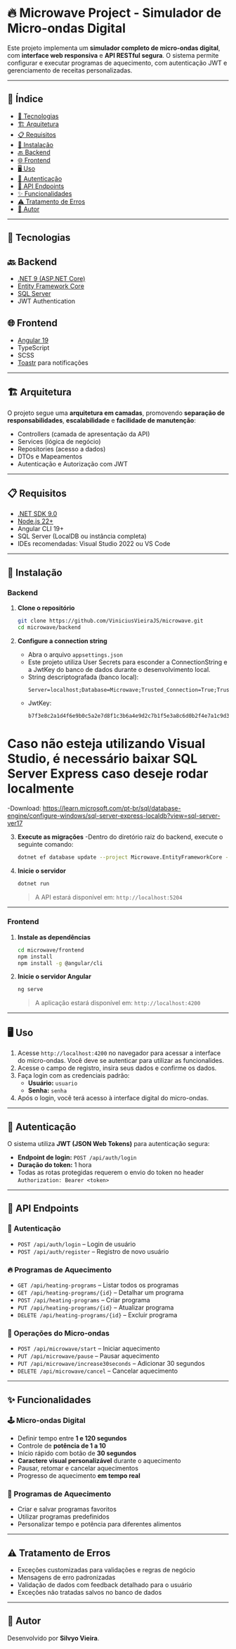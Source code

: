 # 🔥 Microwave Project - Simulador de Micro-ondas Digital

Este projeto implementa um **simulador completo de micro-ondas digital**, com **interface web responsiva** e **API RESTful segura**. O sistema permite configurar e executar programas de aquecimento, com autenticação JWT e gerenciamento de receitas personalizadas.

---

## 📑 Índice

- [🚀 Tecnologias](#-tecnologias)
- [🏗 Arquitetura](#-arquitetura)
- [📋 Requisitos](#-requisitos)
- [🔧 Instalação](#-instalação)
- [🔙 Backend](#backend)
- [🌐 Frontend](#frontend)
- [🖥 Uso](#-uso)
- [🔐 Autenticação](#-autenticação)
- [📡 API Endpoints](#-api-endpoints)
- [✨ Funcionalidades](#-funcionalidades)
- [⚠️ Tratamento de Erros](#-tratamento-de-erros)
- [👤 Autor](#-autor)

---

## 🚀 Tecnologias

## 🔙 Backend
- [.NET 9 (ASP.NET Core)](https://dotnet.microsoft.com/)
- [Entity Framework Core](https://learn.microsoft.com/en-us/ef/core/)
- [SQL Server](https://www.microsoft.com/sql-server/)
- JWT Authentication

## 🌐 Frontend
- [Angular 19](https://angular.io/)
- TypeScript
- SCSS
- [Toastr](https://www.npmjs.com/package/ngx-toastr) para notificações

---

## 🏗 Arquitetura

O projeto segue uma **arquitetura em camadas**, promovendo **separação de responsabilidades**, **escalabilidade** e **facilidade de manutenção**:

- Controllers (camada de apresentação da API)
- Services (lógica de negócio)
- Repositories (acesso a dados)
- DTOs e Mapeamentos
- Autenticação e Autorização com JWT


---

## 📋 Requisitos

- [.NET SDK 9.0](https://dotnet.microsoft.com/en-us/download/dotnet/9.0)
- [Node.js 22+](https://nodejs.org/)
- Angular CLI 19+
- SQL Server (LocalDB ou instância completa)
- IDEs recomendadas: Visual Studio 2022 ou VS Code

---

## 🔧 Instalação

### Backend

1. **Clone o repositório**
   ```bash
   git clone https://github.com/ViniciusVieiraJS/microwave.git
   cd microwave/backend
   ```

2. **Configure a connection string**
   - Abra o arquivo `appsettings.json`
   - Este projeto utiliza User Secrets para esconder a ConnectionString e a JwtKey do banco de dados durante o desenvolvimento local.
   - String descriptografada (banco local):
     ```
     Server=localhost;Database=Microwave;Trusted_Connection=True;TrustServerCertificate=True;
     ```
   - JwtKey:
      ```
      b7f3e8c2a1d4f6e9b0c5a2e7d8f1c3b6a4e9d2c7b1f5e3a8c6d0b2f4e7a1c9d3
      ```

# Caso não esteja utilizando Visual Studio, é necessário baixar SQL Server Express caso deseje rodar localmente
   -Download: https://learn.microsoft.com/pt-br/sql/database-engine/configure-windows/sql-server-express-localdb?view=sql-server-ver17

3. **Execute as migrações**
   -Dentro do diretório raiz do backend, execute o seguinte comando:
   ```bash
   dotnet ef database update --project Microwave.EntityFrameworkCore --startup-project Microwave.WebHost
   ```

4. **Inicie o servidor**
   ```bash
   dotnet run
   ```
   > A API estará disponível em: `http://localhost:5204`

---

### Frontend

1. **Instale as dependências**
   ```bash
   cd microwave/frontend
   npm install
   npm install -g @angular/cli
   ```

2. **Inicie o servidor Angular**
   ```bash
   ng serve
   ```
   > A aplicação estará disponível em: `http://localhost:4200`

---

## 🖥 Uso

1. Acesse `http://localhost:4200` no navegador para acessar a interface do micro-ondas. Você deve se autenticar para utilizar as funcionalides.
2. Acesse o campo de registro, insira seus dados e confirme os dados.
3. Faça login com as credenciais padrão:
   - **Usuário:** `usuario`
   - **Senha:** `senha`
4. Após o login, você terá acesso à interface digital do micro-ondas.

---

## 🔐 Autenticação

O sistema utiliza **JWT (JSON Web Tokens)** para autenticação segura:

- **Endpoint de login:** `POST /api/auth/login`
- **Duração do token:** 1 hora
- Todas as rotas protegidas requerem o envio do token no header `Authorization: Bearer <token>`

---

## 📡 API Endpoints

### 🔑 Autenticação
- `POST /api/auth/login` – Login de usuário
- `POST /api/auth/register` – Registro de novo usuário

### 🔥 Programas de Aquecimento
- `GET /api/heating-programs` – Listar todos os programas
- `GET /api/heating-programs/{id}` – Detalhar um programa
- `POST /api/heating-programs` – Criar programa
- `PUT /api/heating-programs/{id}` – Atualizar programa
- `DELETE /api/heating-programs/{id}` – Excluir programa

### 🧠 Operações do Micro-ondas
- `POST /api/microwave/start` – Iniciar aquecimento
- `PUT /api/microwave/pause` – Pausar aquecimento
- `PUT /api/microwave/increase30seconds` – Adicionar 30 segundos
- `DELETE /api/microwave/cancel` – Cancelar aquecimento

---

## ✨ Funcionalidades

### 🕹 Micro-ondas Digital
- Definir tempo entre **1 e 120 segundos**
- Controle de **potência de 1 a 10**
- Início rápido com botão de **30 segundos**
- **Caractere visual personalizável** durante o aquecimento
- Pausar, retomar e cancelar aquecimentos
- Progresso de aquecimento **em tempo real**

### 🍲 Programas de Aquecimento
- Criar e salvar programas favoritos
- Utilizar programas predefinidos
- Personalizar tempo e potência para diferentes alimentos

---

## ⚠️ Tratamento de Erros

- Exceções customizadas para validações e regras de negócio
- Mensagens de erro padronizadas
- Validação de dados com feedback detalhado para o usuário
- Exceções não tratadas salvos no banco de dados

---


## 👤 Autor

Desenvolvido por **Silvyo Vieira**.
